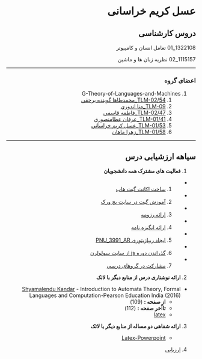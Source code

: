 <div dir="rtl">        

# عسل کریم خراسانی 


## دروس کارشناسی
1322108_01 تعامل انسان و كامپيوتر 

1115157_02 نظریه زبان ها و ماشین 

------------------------
<a name="team"></a>
### اعضای گروه 
1. G-Theory-of-Languages-and-Machines
     1. [ TLM-02/54_محمدطاها گوينده برحقي](https://github.com/AliRazavi-edu/PNU_3991/tree/master/_BSc/Theory-of-Languages-and-Machines/_1115157_02/54_%D9%85%D8%AD%D9%85%D8%AF%D8%B7%D8%A7%D9%87%D8%A7%20%DA%AF%D9%88%D9%8A%D9%86%D8%AF%D9%87%20%D8%A8%D8%B1%D8%AD%D9%82%D9%8A)
     2. [ TLM-09_منا اندوري](https://github.com/AliRazavi-edu/PNU_3991/tree/master/_BSc/Theory-of-Languages-and-Machines/_1115157_01/09_%D9%85%D9%86%D8%A7%20%D8%A7%D9%86%D8%AF%D9%88%D8%B1%D9%8A)
     3. [ TLM-02/47_فاطمه قاسمي](https://github.com/AliRazavi-edu/PNU_3991/tree/master/_BSc/Theory-of-Languages-and-Machines/_1115157_02/47_%D9%81%D8%A7%D8%B7%D9%85%D9%87%20%D9%82%D8%A7%D8%B3%D9%85%D9%8A)
     4. [ TLM-01/41_عرفان عطامنصوري](https://github.com/AliRazavi-edu/PNU_3991/tree/master/_BSc/Theory-of-Languages-and-Machines/_1115157_01/41_%D8%B9%D8%B1%D9%81%D8%A7%D9%86%20%D8%B9%D8%B7%D8%A7%D9%85%D9%86%D8%B5%D9%88%D8%B1%D9%8A)
     5. [ TLM-01/53_عسل كريم خراساني](https://github.com/AliRazavi-edu/PNU_3991/tree/master/_BSc/Theory-of-Languages-and-Machines/_1115157_01/53_%D8%B9%D8%B3%D9%84%20%D9%83%D8%B1%D9%8A%D9%85%20%D8%AE%D8%B1%D8%A7%D8%B3%D8%A7%D9%86%D9%8A)
     6. [ TLM-01/58_زهرا ماهان](https://github.com/AliRazavi-edu/PNU_3991/tree/master/_BSc/Theory-of-Languages-and-Machines/_1115157_01/58_%D8%B2%D9%87%D8%B1%D8%A7%20%D9%85%D8%A7%D9%87%D8%A7%D9%86)
     
------------------


## سیاهه ارزشیابی درس
    
1. **فعالیت های مشترک همه دانشجویان**
  -  1. [ساخت اکانت گیت هاب](https://github.com/Asalkarimkhorasani)
  -  2. [آموزش گیت در سایت پچ ورک](https://github.com/Asalkarimkhorasani/PNU_3991_AR/blob/main/jlord%20patchwork/Screenshot%20(249)_LI.jpg)
  -  3. [ارائه رزومه](https://asalkarimkhorasani.github.io/asalkh/)
  -  4. [ارائه انگیزه نامه](https://asalkarimkhorasani.github.io/sop/)
  -  5. [ایجاد ریپازیتوری PNU_3991_AR](https://github.com/Asalkarimkhorasani/PNU_3991_AR)
  -  6. [گذراندن دوره js از سایت سولولرن](https://github.com/Asalkarimkhorasani/PNU_3991_AR/blob/main/javascript%20certificate/JavaScript_certificate.jpg)
  -  7. [مشارکت در گروهای درسی](#team)

    

2. **ارائه نوشتاری درس از منابع دیگر با لاتک** 
 - [Shyamalendu Kandar](http://library.lol/main/BA5FF8420F90F861837783127F524EC8) - Introduction to Automata Theory, Formal
 Languages and Computation-Pearson Education India (2016)
    - **از صفحه :**   (109)
    - **تاآخر صفحه :**  (112)
    - [latex](https://github.com/Asalkarimkhorasani/Latex)
    
3. **ارائه شفاهی دو مساله از منابع دیگر با لاتک** 
    - [Latex-Powerpoint](https://github.com/Asalkarimkhorasani/latex_powerpoint) 
    
4.  [ارزیابی](https://github.com/Asalkarimkhorasani/PNU_3991_AR/blob/main/Theory-of-Languages-and-Machines_CheckList/XX_Theory-of-Languages-and-Machines_CheckList_AR_3991.pdf)

</div>
